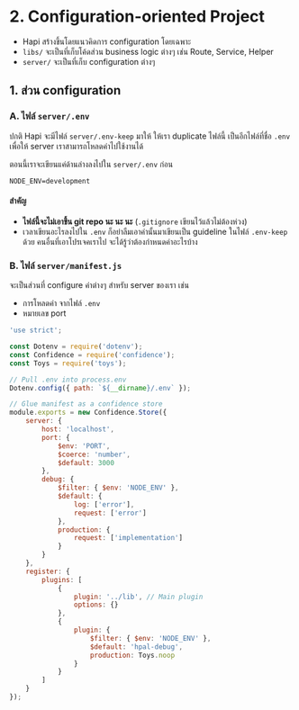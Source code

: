 # 2. Configuration-oriented Project

- Hapi สร้างขึ้นโดยแนวคิดการ configuration โดยเฉพาะ
- `libs/` จะเป็นที่เก็บโค้ดส่วน business logic ต่างๆ เช่น Route, Service, Helper
- `server/` จะเป็นที่เก็บ configuration ต่างๆ 

## 1. ส่วน configuration 

### A. ไฟล์ `server/.env`

ปกติ Hapi จะมีไฟล์ `server/.env-keep` มาให้ ให้เรา duplicate ไฟล์นี้ เป็นอีกไฟล์ที่ชื่อ `.env` เพื่อให้ server เราสามารถโหลดค่าไปใช้งานได้ 

ตอนนี้เราจะเขียนแค่ด้านล่างลงไปใน `server/.env` ก่อน

```
NODE_ENV=development
```

#### สำคัญ

- **ไฟล์นี้จะไม่เอาขึ้น git repo นะ นะ นะ** (`.gitignore` เขียนไว้แล้วไม่ต้องห่วง)
- เวลาเขียนอะไรลงไปใน `.env` ก็อย่าลืมเอาค่านั้นมาเขียนเป็น guideline ในไฟล์​ `.env-keep` ด้วย คนอื่นที่เอาโปรเจคเราไป จะได้รู้ว่าต้องกำหนดค่าอะไรบ้าง


### B. ไฟล์ `server/manifest.js`

จะเป็นส่วนที่ configure ค่าต่างๆ สำหรับ server ของเรา เช่น

- การโหลดค่า จากไฟล์​ `.env` 
- หมายเลข port 

```js
'use strict';

const Dotenv = require('dotenv');
const Confidence = require('confidence');
const Toys = require('toys');

// Pull .env into process.env
Dotenv.config({ path: `${__dirname}/.env` });

// Glue manifest as a confidence store
module.exports = new Confidence.Store({
    server: {
        host: 'localhost',
        port: {
            $env: 'PORT',
            $coerce: 'number',
            $default: 3000
        },
        debug: {
            $filter: { $env: 'NODE_ENV' },
            $default: {
                log: ['error'],
                request: ['error']
            },
            production: {
                request: ['implementation']
            }
        }
    },
    register: {
        plugins: [
            {
                plugin: '../lib', // Main plugin
                options: {}
            },
            {
                plugin: {
                    $filter: { $env: 'NODE_ENV' },
                    $default: 'hpal-debug',
                    production: Toys.noop
                }
            }
        ]
    }
});

```